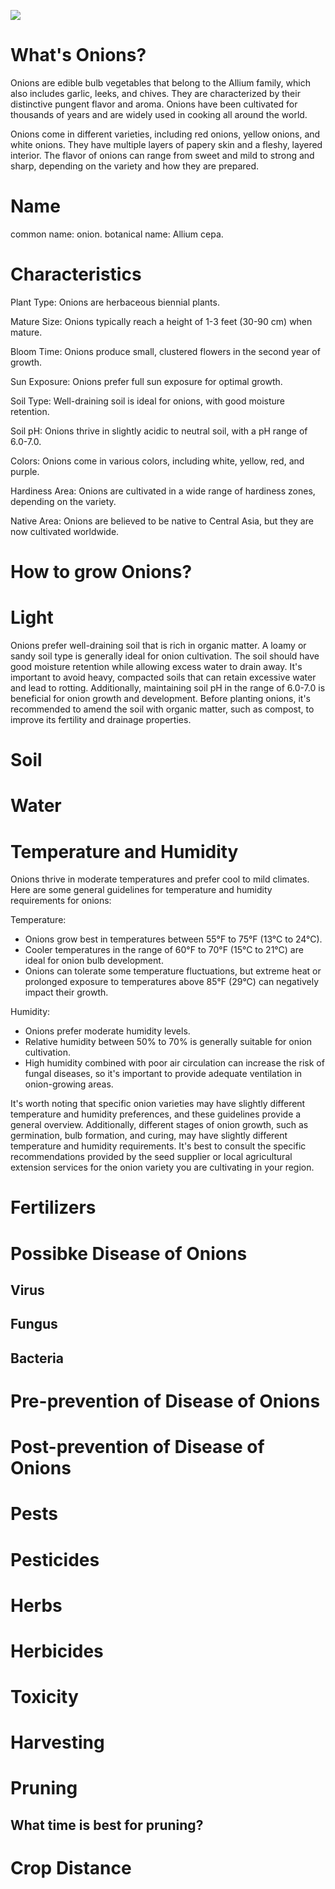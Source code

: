 ![](resource:images/onion.png)
#  What's  Onions?
Onions are edible bulb vegetables that belong to the Allium family, which also includes garlic, leeks, and chives. They are characterized by their distinctive pungent flavor and aroma. Onions have been cultivated for thousands of years and are widely used in cooking all around the world.

Onions come in different varieties, including red onions, yellow onions, and white onions. They have multiple layers of papery skin and a fleshy, layered interior. The flavor of onions can range from sweet and mild to strong and sharp, depending on the variety and how they are prepared.
# Name
 common name: onion.
 botanical name: Allium cepa.
# Characteristics
Plant Type: Onions are herbaceous biennial plants.

Mature Size: Onions typically reach a height of 1-3 feet (30-90 cm) when mature.

Bloom Time: Onions produce small, clustered flowers in the second year of growth.

Sun Exposure: Onions prefer full sun exposure for optimal growth.

Soil Type: Well-draining soil is ideal for onions, with good moisture retention.

Soil pH: Onions thrive in slightly acidic to neutral soil, with a pH range of 6.0-7.0.

Colors: Onions come in various colors, including white, yellow, red, and purple.

Hardiness Area: Onions are cultivated in a wide range of hardiness zones, depending on the variety.

Native Area: Onions are believed to be native to Central Asia, but they are now cultivated worldwide.
# How to grow Onions?

# Light
Onions prefer well-draining soil that is rich in organic matter. A loamy or sandy soil type is generally ideal for onion cultivation. The soil should have good moisture retention while allowing excess water to drain away. It's important to avoid heavy, compacted soils that can retain excessive water and lead to rotting. Additionally, maintaining soil pH in the range of 6.0-7.0 is beneficial for onion growth and development. Before planting onions, it's recommended to amend the soil with organic matter, such as compost, to improve its fertility and drainage properties.
# Soil

# Water
# Temperature  and Humidity
Onions thrive in moderate temperatures and prefer cool to mild climates. Here are some general guidelines for temperature and humidity requirements for onions:

Temperature:
- Onions grow best in temperatures between 55°F to 75°F (13°C to 24°C).
- Cooler temperatures in the range of 60°F to 70°F (15°C to 21°C) are ideal for onion bulb development.
- Onions can tolerate some temperature fluctuations, but extreme heat or prolonged exposure to temperatures above 85°F (29°C) can negatively impact their growth.

Humidity:
- Onions prefer moderate humidity levels.
- Relative humidity between 50% to 70% is generally suitable for onion cultivation.
- High humidity combined with poor air circulation can increase the risk of fungal diseases, so it's important to provide adequate ventilation in onion-growing areas.

It's worth noting that specific onion varieties may have slightly different temperature and humidity preferences, and these guidelines provide a general overview. Additionally, different stages of onion growth, such as germination, bulb formation, and curing, may have slightly different temperature and humidity requirements. It's best to consult the specific recommendations provided by the seed supplier or local agricultural extension services for the onion variety you are cultivating in your region.
# Fertilizers
# Possibke Disease  of  Onions

## Virus
##  Fungus
##  Bacteria
# Pre-prevention of Disease  of Onions
# Post-prevention of Disease  of   Onions
#  Pests
# Pesticides
# Herbs
# Herbicides
#  Toxicity
# Harvesting
# Pruning 
##  What time  is best  for pruning?

#  Crop Distance